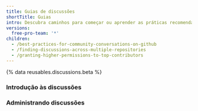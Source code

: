 ```yaml
---
title: Guias de discussões
shortTitle: Guias
intro: Descubra caminhos para começar ou aprender as práticas recomendadas para participar ou monitorar as discussões da sua comunidade.
versions:
  free-pro-team: '*'
children:
  - /best-practices-for-community-conversations-on-github
  - /finding-discussions-across-multiple-repositories
  - /granting-higher-permissions-to-top-contributors
---
```

{% data reusables.discussions.beta %}
### Introdução às discussões
 <!--
 -->
### Administrando discussões
<!--<!-- Commenting out what is only nice to have for discussions release
-->
<!--
### Discussions and open source projects
-->
